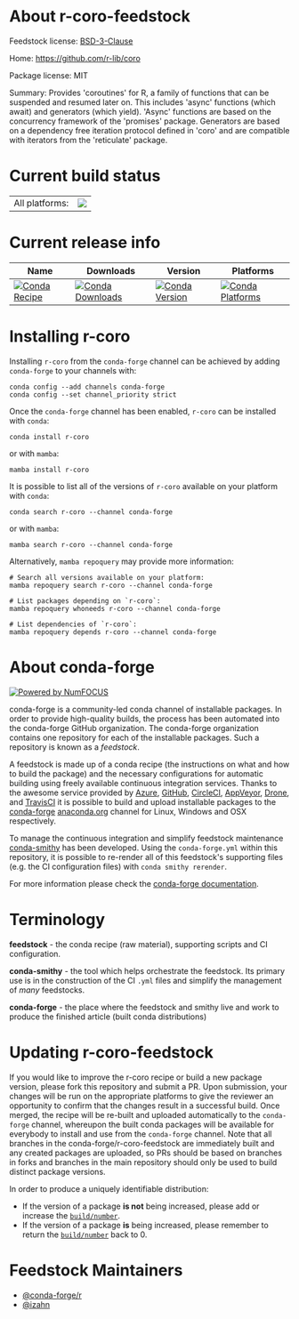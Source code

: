 About r-coro-feedstock
======================

Feedstock license: [BSD-3-Clause](https://github.com/conda-forge/r-coro-feedstock/blob/main/LICENSE.txt)

Home: https://github.com/r-lib/coro

Package license: MIT

Summary: Provides 'coroutines' for R, a family of functions that can be suspended and resumed later on. This includes 'async' functions (which await) and generators (which yield). 'Async' functions are based on the concurrency framework of the 'promises' package. Generators are based on a dependency free iteration protocol defined in 'coro' and are compatible with iterators from the 'reticulate' package.

Current build status
====================


<table><tr><td>All platforms:</td>
    <td>
      <a href="https://dev.azure.com/conda-forge/feedstock-builds/_build/latest?definitionId=11902&branchName=main">
        <img src="https://dev.azure.com/conda-forge/feedstock-builds/_apis/build/status/r-coro-feedstock?branchName=main">
      </a>
    </td>
  </tr>
</table>

Current release info
====================

| Name | Downloads | Version | Platforms |
| --- | --- | --- | --- |
| [![Conda Recipe](https://img.shields.io/badge/recipe-r--coro-green.svg)](https://anaconda.org/conda-forge/r-coro) | [![Conda Downloads](https://img.shields.io/conda/dn/conda-forge/r-coro.svg)](https://anaconda.org/conda-forge/r-coro) | [![Conda Version](https://img.shields.io/conda/vn/conda-forge/r-coro.svg)](https://anaconda.org/conda-forge/r-coro) | [![Conda Platforms](https://img.shields.io/conda/pn/conda-forge/r-coro.svg)](https://anaconda.org/conda-forge/r-coro) |

Installing r-coro
=================

Installing `r-coro` from the `conda-forge` channel can be achieved by adding `conda-forge` to your channels with:

```
conda config --add channels conda-forge
conda config --set channel_priority strict
```

Once the `conda-forge` channel has been enabled, `r-coro` can be installed with `conda`:

```
conda install r-coro
```

or with `mamba`:

```
mamba install r-coro
```

It is possible to list all of the versions of `r-coro` available on your platform with `conda`:

```
conda search r-coro --channel conda-forge
```

or with `mamba`:

```
mamba search r-coro --channel conda-forge
```

Alternatively, `mamba repoquery` may provide more information:

```
# Search all versions available on your platform:
mamba repoquery search r-coro --channel conda-forge

# List packages depending on `r-coro`:
mamba repoquery whoneeds r-coro --channel conda-forge

# List dependencies of `r-coro`:
mamba repoquery depends r-coro --channel conda-forge
```


About conda-forge
=================

[![Powered by
NumFOCUS](https://img.shields.io/badge/powered%20by-NumFOCUS-orange.svg?style=flat&colorA=E1523D&colorB=007D8A)](https://numfocus.org)

conda-forge is a community-led conda channel of installable packages.
In order to provide high-quality builds, the process has been automated into the
conda-forge GitHub organization. The conda-forge organization contains one repository
for each of the installable packages. Such a repository is known as a *feedstock*.

A feedstock is made up of a conda recipe (the instructions on what and how to build
the package) and the necessary configurations for automatic building using freely
available continuous integration services. Thanks to the awesome service provided by
[Azure](https://azure.microsoft.com/en-us/services/devops/), [GitHub](https://github.com/),
[CircleCI](https://circleci.com/), [AppVeyor](https://www.appveyor.com/),
[Drone](https://cloud.drone.io/welcome), and [TravisCI](https://travis-ci.com/)
it is possible to build and upload installable packages to the
[conda-forge](https://anaconda.org/conda-forge) [anaconda.org](https://anaconda.org/)
channel for Linux, Windows and OSX respectively.

To manage the continuous integration and simplify feedstock maintenance
[conda-smithy](https://github.com/conda-forge/conda-smithy) has been developed.
Using the ``conda-forge.yml`` within this repository, it is possible to re-render all of
this feedstock's supporting files (e.g. the CI configuration files) with ``conda smithy rerender``.

For more information please check the [conda-forge documentation](https://conda-forge.org/docs/).

Terminology
===========

**feedstock** - the conda recipe (raw material), supporting scripts and CI configuration.

**conda-smithy** - the tool which helps orchestrate the feedstock.
                   Its primary use is in the construction of the CI ``.yml`` files
                   and simplify the management of *many* feedstocks.

**conda-forge** - the place where the feedstock and smithy live and work to
                  produce the finished article (built conda distributions)


Updating r-coro-feedstock
=========================

If you would like to improve the r-coro recipe or build a new
package version, please fork this repository and submit a PR. Upon submission,
your changes will be run on the appropriate platforms to give the reviewer an
opportunity to confirm that the changes result in a successful build. Once
merged, the recipe will be re-built and uploaded automatically to the
`conda-forge` channel, whereupon the built conda packages will be available for
everybody to install and use from the `conda-forge` channel.
Note that all branches in the conda-forge/r-coro-feedstock are
immediately built and any created packages are uploaded, so PRs should be based
on branches in forks and branches in the main repository should only be used to
build distinct package versions.

In order to produce a uniquely identifiable distribution:
 * If the version of a package **is not** being increased, please add or increase
   the [``build/number``](https://docs.conda.io/projects/conda-build/en/latest/resources/define-metadata.html#build-number-and-string).
 * If the version of a package **is** being increased, please remember to return
   the [``build/number``](https://docs.conda.io/projects/conda-build/en/latest/resources/define-metadata.html#build-number-and-string)
   back to 0.

Feedstock Maintainers
=====================

* [@conda-forge/r](https://github.com/orgs/conda-forge/teams/r/)
* [@izahn](https://github.com/izahn/)

